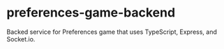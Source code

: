 # preferences-game-backend
Backed service for Preferences game that uses TypeScript, Express, and  Socket.io.
